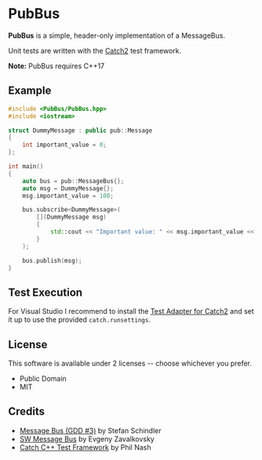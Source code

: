 # PubBus

**PubBus** is a simple, header-only implementation of a MessageBus.

Unit tests are written with the [Catch2](https://github.com/catchorg/Catch2) test framework.

**Note:** PubBus requires C++17

## Example

```c++
#include <PubBus/PubBus.hpp>
#include <iostream>

struct DummyMessage : public pub::Message
{
    int important_value = 0;
};

int main()
{
    auto bus = pub::MessageBus{};
    auto msg = DummyMessage{};
    msg.important_value = 100;

    bus.subscribe<DummyMessage>(
        [](DummyMessage msg)
        {
            std::cout << "Important value: " << msg.important_value << "\n";
        }
    );

    bus.publish(msg);
}
```

## Test Execution

For Visual Studio I recommend to install the [Test Adapter for Catch2](https://github.com/JohnnyHendriks/TestAdapter_Catch2) and set it up to use the provided `catch.runsettings`.

## License

This software is available under 2 licenses -- choose whichever you prefer.

- Public Domain
- MIT

## Credits

* [Message Bus (GDD #3)](http://www.optank.org/2013/04/02/game-development-design-3-message-bus/) by Stefan Schindler
* [SW Message Bus](http://www.codeproject.com/Articles/723656/SW-Message-Bus) by Evgeny Zavalkovsky
* [Catch C++ Test Framework](https://github.com/philsquared/Catch) by Phil Nash
